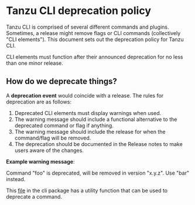# Tanzu CLI deprecation policy

Tanzu CLI is comprised of several different commands and plugins.
Sometimes, a release might remove flags or CLI commands (collectively
"CLI elements").
This document sets out the deprecation policy for Tanzu CLI.

CLI elements must function after their announced deprecation for no less than
one minor release.

## How do we deprecate things?
A **deprecation event** would coincide with a release. The rules for
deprecation are as follows:
1. Deprecated CLI elements must display warnings when used.
2. The warning message should include a functional alternative to the
   deprecated command or flag if anything.
3. The warning message should include the release for when the command/flag
   will be removed.
4. The deprecation should be documented in the Release notes to make users
   aware of the changes.


**Example warning message**:

Command "foo" is deprecated, will be removed in version "x.y.z". Use "bar"
instead.

This [file](../../pkg/v1/cli/deprecation.go) in the cli package has a utility
function that can be used to deprecate a command.
